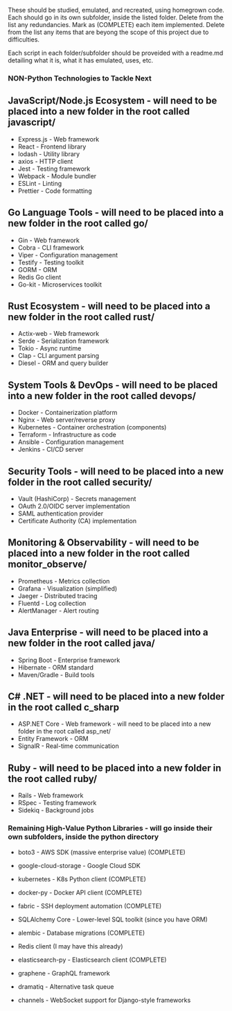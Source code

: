 These should be studied, emulated, and recreated, using homegrown code.
Each should go in its own subfolder, inside the listed folder. 
Delete from the list any redundancies. 
Mark as (COMPLETE) each item implemented. 
Delete from the list any items that are beyong the scope of this project due to difficulties.

Each script in each folder/subfolder should be proveided with a readme.md detailing what it is, what it has emulated, uses, etc.

### NON-Python Technologies to Tackle Next

## JavaScript/Node.js Ecosystem - will need to be placed into a new folder in the root called javascript/
- Express.js - Web framework
- React - Frontend library
- lodash - Utility library
- axios - HTTP client
- Jest - Testing framework
- Webpack - Module bundler
- ESLint - Linting
- Prettier - Code formatting

## Go Language Tools - will need to be placed into a new folder in the root called go/
- Gin - Web framework
- Cobra - CLI framework
- Viper - Configuration management
- Testify - Testing toolkit
- GORM - ORM
- Redis Go client
- Go-kit - Microservices toolkit

## Rust Ecosystem - will need to be placed into a new folder in the root called rust/
- Actix-web - Web framework
- Serde - Serialization framework
- Tokio - Async runtime
- Clap - CLI argument parsing
- Diesel - ORM and query builder

## System Tools & DevOps - will need to be placed into a new folder in the root called devops/
- Docker - Containerization platform
- Nginx - Web server/reverse proxy
- Kubernetes - Container orchestration (components)
- Terraform - Infrastructure as code
- Ansible - Configuration management
- Jenkins - CI/CD server

## Security Tools - will need to be placed into a new folder in the root called security/
- Vault (HashiCorp) - Secrets management
- OAuth 2.0/OIDC server implementation
- SAML authentication provider
- Certificate Authority (CA) implementation

## Monitoring & Observability - will need to be placed into a new folder in the root called monitor_observe/
- Prometheus - Metrics collection
- Grafana - Visualization (simplified)
- Jaeger - Distributed tracing
- Fluentd - Log collection
- AlertManager - Alert routing

## Java Enterprise - will need to be placed into a new folder in the root called java/
- Spring Boot - Enterprise framework
- Hibernate - ORM standard
- Maven/Gradle - Build tools

## C# .NET - will need to be placed into a new folder in the root called c_sharp
- ASP.NET Core - Web framework - will need to be placed into a new folder in the root called asp_net/
- Entity Framework - ORM
- SignalR - Real-time communication

## Ruby - will need to be placed into a new folder in the root called ruby/
- Rails - Web framework
- RSpec - Testing framework
- Sidekiq - Background jobs

### Remaining High-Value Python Libraries - will go inside their own subfolders, inside the python directory

- boto3 - AWS SDK (massive enterprise value) (COMPLETE)

- google-cloud-storage - Google Cloud SDK

- kubernetes - K8s Python client (COMPLETE)

- docker-py - Docker API client (COMPLETE)

- fabric - SSH deployment automation (COMPLETE)

- SQLAlchemy Core - Lower-level SQL toolkit (since you have ORM)

- alembic - Database migrations (COMPLETE)

- Redis client (I may have this already)

- elasticsearch-py - Elasticsearch client (COMPLETE)

- graphene - GraphQL framework

- dramatiq - Alternative task queue

- channels - WebSocket support for Django-style frameworks

